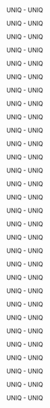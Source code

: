 UNIQ - UNIQ

UNIQ - UNIQ

UNIQ - UNIQ

UNIQ - UNIQ

UNIQ - UNIQ

UNIQ - UNIQ

UNIQ - UNIQ

UNIQ - UNIQ

UNIQ - UNIQ

UNIQ - UNIQ

UNIQ - UNIQ

UNIQ - UNIQ

UNIQ - UNIQ

UNIQ - UNIQ

UNIQ - UNIQ

UNIQ - UNIQ

UNIQ - UNIQ

UNIQ - UNIQ

UNIQ - UNIQ

UNIQ - UNIQ

UNIQ - UNIQ

UNIQ - UNIQ

UNIQ - UNIQ

UNIQ - UNIQ

UNIQ - UNIQ

UNIQ - UNIQ

UNIQ - UNIQ

UNIQ - UNIQ

UNIQ - UNIQ

UNIQ - UNIQ

